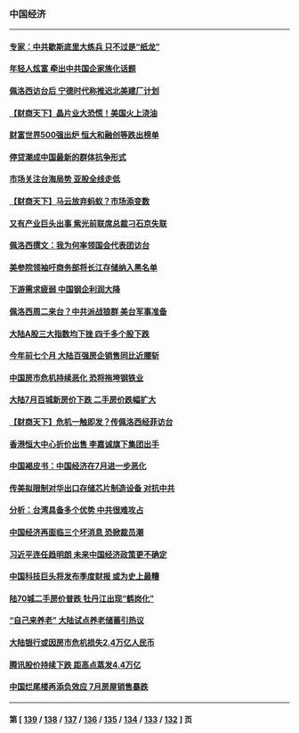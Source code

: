 ### 中国经济
---
#### [专家：中共歇斯底里大练兵 只不过是“纸龙”](../../pages/ncid283/n13795695.md) 
#### [年轻人炫富 牵出中共国企家族化话题](../../pages/ncid283/n13795235.md) 
#### [佩洛西访台后 宁德时代称推迟北美建厂计划](../../pages/ncid283/n13794698.md) 
#### [【财商天下】晶片业大恐慌！美国火上浇油](../../pages/ncid283/n13794888.md) 
#### [财富世界500强出炉 恒大和融创等跌出榜单](../../pages/ncid283/n13794673.md) 
#### [停贷潮成中国最新的群体抗争形式](../../pages/ncid283/n13794634.md) 
#### [市场关注台海局势 亚股全线走低](../../pages/ncid283/n13794444.md) 
#### [【财商天下】马云放弃蚂蚁？市场添变数](../../pages/ncid283/n13794043.md) 
#### [又有产业巨头出事 紫光前联席总裁刁石京失联](../../pages/ncid283/n13794049.md) 
#### [佩洛西撰文：我为何率领国会代表团访台](../../pages/ncid283/n13794094.md) 
#### [美参院领袖吁商务部将长江存储纳入黑名单](../../pages/ncid283/n13793994.md) 
#### [下游需求疲弱 中国钢企利润大降](../../pages/ncid283/n13793953.md) 
#### [佩洛西周二来台？中共派战狼群 美台军事准备](../../pages/ncid283/n13793887.md) 
#### [大陆A股三大指数均下挫 四千多个股下跌](../../pages/ncid283/n13793786.md) 
#### [今年前七个月 大陆百强房企销售同比近腰斩](../../pages/ncid283/n13793746.md) 
#### [中国房市危机持续恶化 恐将拖垮钢铁业](../../pages/ncid283/n13793699.md) 
#### [大陆7月百城新房价下跌 二手房价跌幅扩大](../../pages/ncid283/n13793232.md) 
#### [【财商天下】危机一触即发？传佩洛西经菲访台](../../pages/ncid283/n13793484.md) 
#### [香港恒大中心折价出售 李嘉诚旗下集团出手](../../pages/ncid283/n13793468.md) 
#### [中国褐皮书：中国经济在7月进一步恶化](../../pages/ncid283/n13793440.md) 
#### [传美拟限制对华出口存储芯片制造设备 对抗中共](../../pages/ncid283/n13793310.md) 
#### [分析：台湾具备多个优势 中共很难攻占](../../pages/ncid283/n13793410.md) 
#### [中国经济再面临三个坏消息 恐掀裁员潮](../../pages/ncid283/n13793393.md) 
#### [习近平连任趋明朗 未来中国经济政策更不确定](../../pages/ncid283/n13793349.md) 
#### [中国科技巨头将发布季度财报 或为史上最糟](../../pages/ncid283/n13793131.md) 
#### [陆70城二手房价普跌 牡丹江出现“鹤岗化”](../../pages/ncid283/n13793013.md) 
#### [“自己来养老” 大陆试点养老储蓄引热议](../../pages/ncid283/n13792981.md) 
#### [大陆银行或因房市危机损失2.4万亿人民币](../../pages/ncid283/n13792911.md) 
#### [腾讯股价持续下跌 距高点蒸发4.4万亿](../../pages/ncid283/n13792791.md) 
#### [中国烂尾楼再添负效应 7月房屋销售暴跌](../../pages/ncid283/n13792762.md) 

---
#### 第 [ [139](./139.md) / [138](./138.md) / [137](./137.md) / [136](./136.md) / [135](./135.md) / [134](./134.md) / [133](./133.md) / [132](./132.md) ] 页
